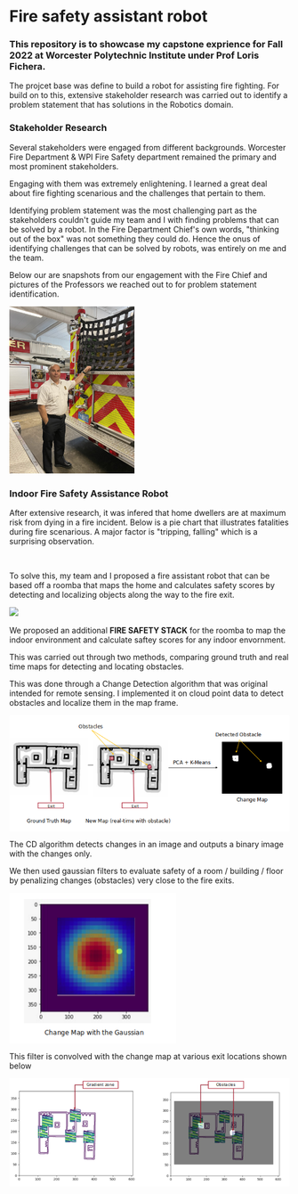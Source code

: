 # Fire safety assistant robot

<h3> This repository is to showcase my capstone exprience for Fall 2022 at Worcester Polytechnic Institute under Prof Loris Fichera. </h3>

The projcet base was define to build a robot for assisting fire fighting. For build on to this, extensive stakeholder research was carried out to identify a problem statement that has solutions in the Robotics domain.

### Stakeholder Research

Several stakeholders were engaged from different backgrounds. Worcester Fire Department & WPI Fire Safety department remained the primary and most prominent stakeholders. 

Engaging with them was extremely enlightening. I learned a great deal about fire fighting scenarious and the challenges that pertain to them. 

Identifying problem statement was the most challenging part as the stakeholders couldn't guide my team and I with finding problems that can be solved by a robot. In the Fire Department Chief's own words, "thinking out of the box" was not something they could do. Hence the onus of identifying challenges that can be solved by robots, was entirely on me and the team. 

Below our are snapshots from our engagement with the Fire Chief and pictures of the Professors we reached out to for problem statement identification.

<img src="https://raw.githubusercontent.com/deveshdatwani/fire-safety-assistant-robot/main/assets/firechief.jpg" height=300 text-align="centre">

### Indoor Fire Safety Assistance Robot

After extensive research, it was infered that home dwellers are at maximum risk from dying in a fire incident. Below is a pie chart that illustrates fatalities during fire scenarious. A major factor is "tripping, falling" which is a surprising observation. 

<img src="" height=300 text-align="centre">

To solve this, my team and I proposed a fire assistant robot that can be based off a roomba that maps the home and calculates safety scores by detecting and localizing objects along the way to the fire exit.

<img src="https://github.com/deveshdatwani/fire-safety-assistant-robot/blob/main/assets/capbot.mp4" >

We proposed an additional **FIRE SAFETY STACK** for the roomba to map the indoor environment and calculate saftey scores for any indoor envornment. 

This was carried out through two methods, comparing ground truth and real time maps for detecting and locating obstacles.

This was done through a Change Detection algorithm that was original intended for remote sensing. I implemented it on cloud point data to detect obstacles and localize them in the map frame.

<img align="center" src="https://raw.githubusercontent.com/deveshdatwani/fire-safety-assistant-robot/main/assets/changedetection.png" width=700>

The CD algorithm detects changes in an image and outputs a binary image with the changes only. 

We then used gaussian filters to evaluate safety of a room / building / floor by penalizing changes (obstacles) very close to the fire exits.   

<img align="center" src="https://raw.githubusercontent.com/deveshdatwani/fire-safety-assistant-robot/main/assets/riskeval.png" width=300>

This filter is convolved with the change map at various exit locations shown below

<img align="center" src="https://raw.githubusercontent.com/deveshdatwani/fire-safety-assistant-robot/main/assets/mapwithgradients.png" width=700>




